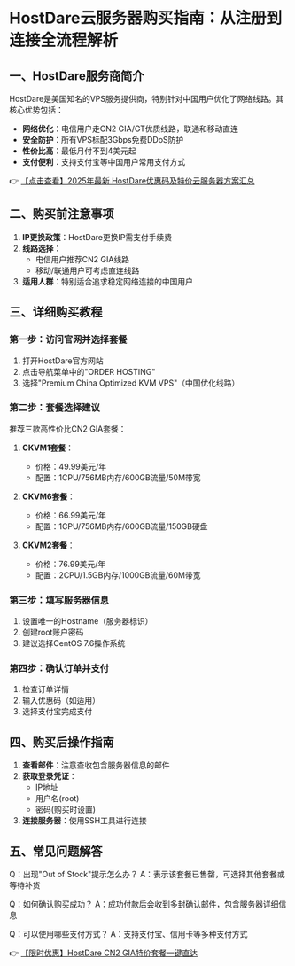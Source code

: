 # HostDare云服务器购买指南：从注册到连接全流程解析

## 一、HostDare服务商简介

HostDare是美国知名的VPS服务提供商，特别针对中国用户优化了网络线路。其核心优势包括：

- **网络优化**：电信用户走CN2 GIA/GT优质线路，联通和移动直连
- **安全防护**：所有VPS标配3Gbps免费DDoS防护
- **性价比高**：最低月付不到4美元起
- **支付便利**：支持支付宝等中国用户常用支付方式

👉 [【点击查看】2025年最新 HostDare优惠码及特价云服务器方案汇总](https://bit.ly/hostdare)

## 二、购买前注意事项

1. **IP更换政策**：HostDare更换IP需支付手续费
2. **线路选择**：
   - 电信用户推荐CN2 GIA线路
   - 移动/联通用户可考虑直连线路
3. **适用人群**：特别适合追求稳定网络连接的中国用户

## 三、详细购买教程

### 第一步：访问官网并选择套餐

1. 打开HostDare官方网站
2. 点击导航菜单中的"ORDER HOSTING"
3. 选择"Premium China Optimized KVM VPS"（中国优化线路）

### 第二步：套餐选择建议

推荐三款高性价比CN2 GIA套餐：

1. **CKVM1套餐**：
   - 价格：49.99美元/年
   - 配置：1CPU/756MB内存/600GB流量/50M带宽

2. **CKVM6套餐**：
   - 价格：66.99美元/年
   - 配置：1CPU/756MB内存/600GB流量/150GB硬盘

3. **CKVM2套餐**：
   - 价格：76.99美元/年
   - 配置：2CPU/1.5GB内存/1000GB流量/60M带宽

### 第三步：填写服务器信息

1. 设置唯一的Hostname（服务器标识）
2. 创建root账户密码
3. 建议选择CentOS 7.6操作系统

### 第四步：确认订单并支付

1. 检查订单详情
2. 输入优惠码（如适用）
3. 选择支付宝完成支付

## 四、购买后操作指南

1. **查看邮件**：注意查收包含服务器信息的邮件
2. **获取登录凭证**：
   - IP地址
   - 用户名(root)
   - 密码(购买时设置)
3. **连接服务器**：使用SSH工具进行连接

## 五、常见问题解答

Q：出现"Out of Stock"提示怎么办？
A：表示该套餐已售罄，可选择其他套餐或等待补货

Q：如何确认购买成功？
A：成功付款后会收到多封确认邮件，包含服务器详细信息

Q：可以使用哪些支付方式？
A：支持支付宝、信用卡等多种支付方式

👉 [【限时优惠】HostDare CN2 GIA特价套餐一键直达](https://bit.ly/hostdare)